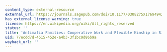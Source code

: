 ```yaml
---
content_type: external-resource
external_url: https://journals.sagepub.com/doi/10.1177/0308275X17694942
has_external_license_warning: true
license: https://en.wikipedia.org/wiki/All_rights_reserved
status: ''
title: 'Antimafia Families: Cooperative Work and Flexible Kinship in Sicily'
uid: 77ecdd7d-4515-452e-a4b3-3f1bc9d86b9a
wayback_url: ''
---
```

